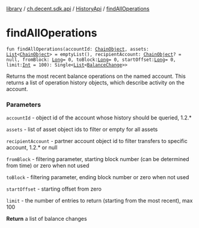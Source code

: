 [library](../../index.md) / [ch.decent.sdk.api](../index.md) / [HistoryApi](index.md) / [findAllOperations](./find-all-operations.md)

# findAllOperations

`fun findAllOperations(accountId: `[`ChainObject`](../../ch.decent.sdk.model/-chain-object/index.md)`, assets: `[`List`](https://kotlinlang.org/api/latest/jvm/stdlib/kotlin.collections/-list/index.html)`<`[`ChainObject`](../../ch.decent.sdk.model/-chain-object/index.md)`> = emptyList(), recipientAccount: `[`ChainObject`](../../ch.decent.sdk.model/-chain-object/index.md)`? = null, fromBlock: `[`Long`](https://kotlinlang.org/api/latest/jvm/stdlib/kotlin/-long/index.html)` = 0, toBlock: `[`Long`](https://kotlinlang.org/api/latest/jvm/stdlib/kotlin/-long/index.html)` = 0, startOffset: `[`Long`](https://kotlinlang.org/api/latest/jvm/stdlib/kotlin/-long/index.html)` = 0, limit: `[`Int`](https://kotlinlang.org/api/latest/jvm/stdlib/kotlin/-int/index.html)` = 100): Single<`[`List`](https://kotlinlang.org/api/latest/jvm/stdlib/kotlin.collections/-list/index.html)`<`[`BalanceChange`](../../ch.decent.sdk.model/-balance-change/index.md)`>>`

Returns the most recent balance operations on the named account.
This returns a list of operation history objects, which describe activity on the account.

### Parameters

`accountId` - object id of the account whose history should be queried, 1.2.*

`assets` - list of asset object ids to filter or empty for all assets

`recipientAccount` - partner account object id to filter transfers to specific account, 1.2.* or null

`fromBlock` - filtering parameter, starting block number (can be determined from time) or zero when not used

`toBlock` - filtering parameter, ending block number or zero when not used

`startOffset` - starting offset from zero

`limit` - the number of entries to return (starting from the most recent), max 100

**Return**
a list of balance changes

